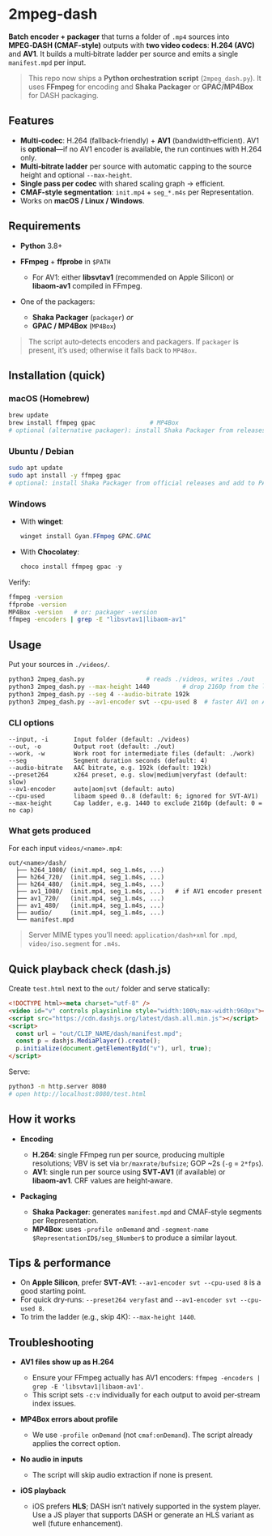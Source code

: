 # 2mpeg-dash

**Batch encoder + packager** that turns a folder of `.mp4` sources into **MPEG‑DASH (CMAF‑style)** outputs with **two video codecs**: **H.264 (AVC)** and **AV1**. It builds a multi‑bitrate ladder per source and emits a single `manifest.mpd` per input.

> This repo now ships a **Python orchestration script** (`2mpeg_dash.py`). It uses **FFmpeg** for encoding and **Shaka Packager** or **GPAC/MP4Box** for DASH packaging.

## Features

- **Multi‑codec**: H.264 (fallback‑friendly) + **AV1** (bandwidth‑efficient). AV1 is **optional**—if no AV1 encoder is available, the run continues with H.264 only.
- **Multi‑bitrate ladder** per source with automatic capping to the source height and optional `--max-height`.
- **Single pass per codec** with shared scaling graph → efficient.
- **CMAF‑style segmentation**: `init.mp4` + `seg_*.m4s` per Representation.
- Works on **macOS / Linux / Windows**.

## Requirements

- **Python** 3.8+
- **FFmpeg** + **ffprobe** in `$PATH`

  - For AV1: either **libsvtav1** (recommended on Apple Silicon) or **libaom‑av1** compiled in FFmpeg.

- One of the packagers:

  - **Shaka Packager** (`packager`) _or_
  - **GPAC / MP4Box** (`MP4Box`)

> The script auto‑detects encoders and packagers. If `packager` is present, it’s used; otherwise it falls back to `MP4Box`.

## Installation (quick)

### macOS (Homebrew)

```bash
brew update
brew install ffmpeg gpac               # MP4Box
# optional (alternative packager): install Shaka Packager from releases and add to PATH
```

### Ubuntu / Debian

```bash
sudo apt update
sudo apt install -y ffmpeg gpac
# optional: install Shaka Packager from official releases and add to PATH
```

### Windows

- With **winget**:

  ```powershell
  winget install Gyan.FFmpeg GPAC.GPAC
  ```

- With **Chocolatey**:

  ```powershell
  choco install ffmpeg gpac -y
  ```

Verify:

```bash
ffmpeg -version
ffprobe -version
MP4Box -version   # or: packager -version
ffmpeg -encoders | grep -E "libsvtav1|libaom-av1"
```

## Usage

Put your sources in `./videos/`.

```bash
python3 2mpeg_dash.py                 # reads ./videos, writes ./out
python3 2mpeg_dash.py --max-height 1440         # drop 2160p from the ladder
python3 2mpeg_dash.py --seg 4 --audio-bitrate 192k
python3 2mpeg_dash.py --av1-encoder svt --cpu-used 8  # faster AV1 on Apple Silicon
```

### CLI options

```
--input, -i       Input folder (default: ./videos)
--out, -o         Output root (default: ./out)
--work, -w        Work root for intermediate files (default: ./work)
--seg             Segment duration seconds (default: 4)
--audio-bitrate   AAC bitrate, e.g. 192k (default: 192k)
--preset264       x264 preset, e.g. slow|medium|veryfast (default: slow)
--av1-encoder     auto|aom|svt (default: auto)
--cpu-used        libaom speed 0..8 (default: 6; ignored for SVT‑AV1)
--max-height      Cap ladder, e.g. 1440 to exclude 2160p (default: 0 = no cap)
```

### What gets produced

For each input `videos/<name>.mp4`:

```
out/<name>/dash/
  ├── h264_1080/ (init.mp4, seg_1.m4s, ...)
  ├── h264_720/  (init.mp4, seg_1.m4s, ...)
  ├── h264_480/  (init.mp4, seg_1.m4s, ...)
  ├── av1_1080/  (init.mp4, seg_1.m4s, ...)   # if AV1 encoder present
  ├── av1_720/   (init.mp4, seg_1.m4s, ...)
  ├── av1_480/   (init.mp4, seg_1.m4s, ...)
  ├── audio/     (init.mp4, seg_1.m4s, ...)
  └── manifest.mpd
```

> Server MIME types you’ll need: `application/dash+xml` for `.mpd`, `video/iso.segment` for `.m4s`.

## Quick playback check (dash.js)

Create `test.html` next to the `out/` folder and serve statically:

```html
<!DOCTYPE html><meta charset="utf-8" />
<video id="v" controls playsinline style="width:100%;max-width:960px"></video>
<script src="https://cdn.dashjs.org/latest/dash.all.min.js"></script>
<script>
  const url = "out/CLIP_NAME/dash/manifest.mpd";
  const p = dashjs.MediaPlayer().create();
  p.initialize(document.getElementById("v"), url, true);
</script>
```

Serve:

```bash
python3 -m http.server 8080
# open http://localhost:8080/test.html
```

## How it works

- **Encoding**

  - **H.264**: single FFmpeg run per source, producing multiple resolutions; VBV is set via `br/maxrate/bufsize`; GOP \~2s (`-g` = `2*fps`).
  - **AV1**: single run per source using **SVT‑AV1** (if available) or **libaom‑av1**. CRF values are height‑aware.

- **Packaging**

  - **Shaka Packager**: generates `manifest.mpd` and CMAF‑style segments per Representation.
  - **MP4Box**: uses `-profile onDemand` and `-segment-name $RepresentationID$/seg_$Number$` to produce a similar layout.

## Tips & performance

- On **Apple Silicon**, prefer **SVT‑AV1**: `--av1-encoder svt --cpu-used 8` is a good starting point.
- For quick dry‑runs: `--preset264 veryfast` and `--av1-encoder svt --cpu-used 8`.
- To trim the ladder (e.g., skip 4K): `--max-height 1440`.

## Troubleshooting

- **AV1 files show up as H.264**

  - Ensure your FFmpeg actually has AV1 encoders: `ffmpeg -encoders | grep -E 'libsvtav1|libaom-av1'`.
  - This script sets `-c:v` individually for each output to avoid per‑stream index issues.

- **MP4Box errors about profile**

  - We use `-profile onDemand` (not `cmaf:onDemand`). The script already applies the correct option.

- **No audio in inputs**

  - The script will skip audio extraction if none is present.

- **iOS playback**

  - iOS prefers **HLS**; DASH isn’t natively supported in the system player. Use a JS player that supports DASH or generate an HLS variant as well (future enhancement).
